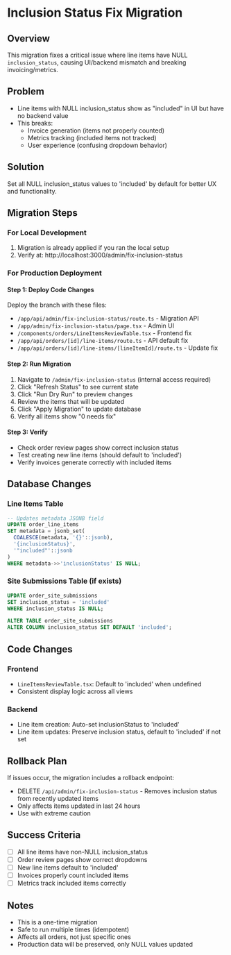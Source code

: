 # Inclusion Status Fix Migration

## Overview
This migration fixes a critical issue where line items have NULL `inclusion_status`, causing UI/backend mismatch and breaking invoicing/metrics.

## Problem
- Line items with NULL inclusion_status show as "included" in UI but have no backend value
- This breaks:
  - Invoice generation (items not properly counted)
  - Metrics tracking (included items not tracked)
  - User experience (confusing dropdown behavior)

## Solution
Set all NULL inclusion_status values to 'included' by default for better UX and functionality.

## Migration Steps

### For Local Development
1. Migration is already applied if you ran the local setup
2. Verify at: http://localhost:3000/admin/fix-inclusion-status

### For Production Deployment

#### Step 1: Deploy Code Changes
Deploy the branch with these files:
- `/app/api/admin/fix-inclusion-status/route.ts` - Migration API
- `/app/admin/fix-inclusion-status/page.tsx` - Admin UI
- `/components/orders/LineItemsReviewTable.tsx` - Frontend fix
- `/app/api/orders/[id]/line-items/route.ts` - API default fix
- `/app/api/orders/[id]/line-items/[lineItemId]/route.ts` - Update fix

#### Step 2: Run Migration
1. Navigate to `/admin/fix-inclusion-status` (internal access required)
2. Click "Refresh Status" to see current state
3. Click "Run Dry Run" to preview changes
4. Review the items that will be updated
5. Click "Apply Migration" to update database
6. Verify all items show "0 needs fix"

#### Step 3: Verify
- Check order review pages show correct inclusion status
- Test creating new line items (should default to 'included')
- Verify invoices generate correctly with included items

## Database Changes

### Line Items Table
```sql
-- Updates metadata JSONB field
UPDATE order_line_items
SET metadata = jsonb_set(
  COALESCE(metadata, '{}'::jsonb),
  '{inclusionStatus}',
  '"included"'::jsonb
)
WHERE metadata->>'inclusionStatus' IS NULL;
```

### Site Submissions Table (if exists)
```sql
UPDATE order_site_submissions
SET inclusion_status = 'included'
WHERE inclusion_status IS NULL;

ALTER TABLE order_site_submissions 
ALTER COLUMN inclusion_status SET DEFAULT 'included';
```

## Code Changes

### Frontend
- `LineItemsReviewTable.tsx`: Default to 'included' when undefined
- Consistent display logic across all views

### Backend
- Line item creation: Auto-set inclusionStatus to 'included'
- Line item updates: Preserve inclusion status, default to 'included' if not set

## Rollback Plan
If issues occur, the migration includes a rollback endpoint:
- DELETE `/api/admin/fix-inclusion-status` - Removes inclusion status from recently updated items
- Only affects items updated in last 24 hours
- Use with extreme caution

## Success Criteria
- [ ] All line items have non-NULL inclusion_status
- [ ] Order review pages show correct dropdowns
- [ ] New line items default to 'included'
- [ ] Invoices properly count included items
- [ ] Metrics track included items correctly

## Notes
- This is a one-time migration
- Safe to run multiple times (idempotent)
- Affects all orders, not just specific ones
- Production data will be preserved, only NULL values updated